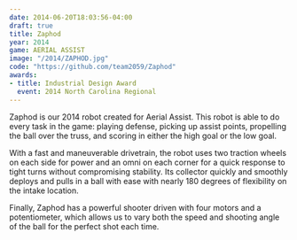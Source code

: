```yaml
---
date: 2014-06-20T18:03:56-04:00
draft: true
title: Zaphod
year: 2014
game: AERIAL ASSIST
image: "/2014/ZAPHOD.jpg"
code: "https://github.com/team2059/Zaphod"
awards:
- title: Industrial Design Award
  event: 2014 North Carolina Regional
---
```


Zaphod is our 2014 robot created for Aerial Assist. This robot is able to do
every task in the game: playing defense, picking up assist points, propelling
the ball over the truss, and scoring in either the high goal or the low goal.

With a fast and maneuverable drivetrain, the robot uses two traction wheels on
each side for power and an omni on each corner for a quick response to tight
turns without compromising stability.
Its collector quickly and smoothly deploys and pulls in a ball with ease with
nearly 180 degrees of flexibility on the intake location.

Finally, Zaphod has a powerful shooter driven with four motors and a
potentiometer, which allows us to vary both the speed and shooting angle of the
ball for the perfect shot each time.
